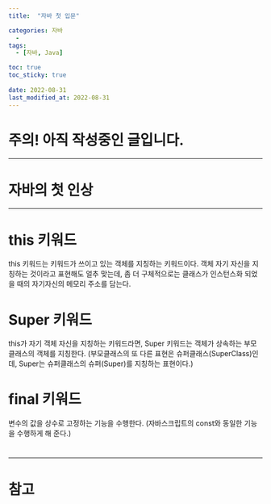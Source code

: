 ```yaml
---
title:  "자바 첫 입문"

categories: 자바
  - 
tags:
  - [자바, Java]

toc: true
toc_sticky: true
 
date: 2022-08-31
last_modified_at: 2022-08-31
---
```


<h1>주의! 아직 작성중인 글입니다.</h1>

---

<h1>자바의 첫 인상</h1>

---

<h1>this 키워드</h1>
this 키워드는 키워드가 쓰이고 있는 객체를 지칭하는 키워드이다.  
객체 자기 자신을 지칭하는 것이라고 표현해도 얼추 맞는데, 좀 더 구체적으로는 클래스가 인스턴스화 되었을 때의 자기자신의 메모리 주소를 담는다.

<h1>Super 키워드</h1>
this가 자기 객체 자신을 지칭하는 키워드라면, Super 키워드는 객체가 상속하는 부모 클래스의 객체를 지칭한다. (부모클래스의 또 다른 표현은 슈퍼클래스(SuperClass)인데, Super는 슈퍼클래스의 슈퍼(Super)를 지칭하는 표현이다.)

<h1>final 키워드</h1>
변수의 값을 상수로 고정하는 기능을 수행한다.
(자바스크립트의 const와 동일한 기능을 수행하게 해 준다.)


<h1></h1>
<h1></h1>

---
<h1>참고</h1>